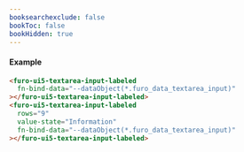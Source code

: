 ```yaml
---
booksearchexclude: false
bookToc: false
bookHidden: true
---
```

#### Example

<script type="module" src="/init.js"></script>
<furo-demo-snippet>
<template>
<furo-form-layouter four>
<furo-ui5-textarea-input-labeled
    fn-bind-data="--dataObject(*.furo_data_textarea_input)"
 ></furo-ui5-textarea-input-labeled>
<furo-ui5-textarea-input-labeled
    value-state="Information" 
    rows="9"
    fn-bind-data="--dataObject(*.furo_data_textarea_input)"
 ></furo-ui5-textarea-input-labeled>
</furo-form-layouter>
<furo-data-object
  type="experiment.Experiment"
  @-object-ready="--dataObject"
></furo-data-object>
</template>
</furo-demo-snippet>

```html
<furo-ui5-textarea-input-labeled
  fn-bind-data="--dataObject(*.furo_data_textarea_input)"
></furo-ui5-textarea-input-labeled>
<furo-ui5-textarea-input-labeled
  rows="9"
  value-state="Information"
  fn-bind-data="--dataObject(*.furo_data_textarea_input)"
></furo-ui5-textarea-input-labeled>
```

